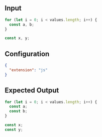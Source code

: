 
## Input
```javascript input
for (let i = 0; i < values.length; i++) {
  const a, b;
}

const x, y;
```

## Configuration
```json configuration
{
  "extension": "js"
}
```

## Expected Output
```javascript expected output
for (let i = 0; i < values.length; i++) {
  const a;
  const b;
}

const x;
const y;
```
